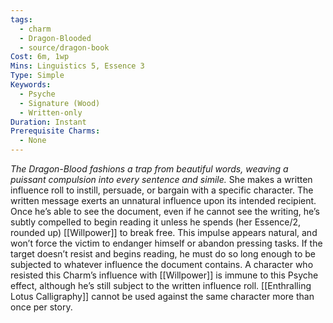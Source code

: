 ```yaml
---
tags:
  - charm
  - Dragon-Blooded
  - source/dragon-book
Cost: 6m, 1wp
Mins: Linguistics 5, Essence 3
Type: Simple
Keywords:
  - Psyche
  - Signature (Wood)
  - Written-only
Duration: Instant
Prerequisite Charms:
  - None
---
```

*The Dragon-Blood fashions a trap from beautiful words, weaving a puissant compulsion into every sentence and simile.*
She makes a written influence roll to instill, persuade, or bargain with a specific character. The written message exerts an unnatural influence upon its intended recipient. Once he’s able to see the document, even if he cannot see the writing, he’s subtly compelled to begin reading it unless he spends (her Essence/2, rounded up) [[Willpower]] to break free. This impulse appears natural, and won’t force the victim to endanger himself or abandon pressing tasks. If the target doesn’t resist and begins reading, he must do so long enough to be subjected to whatever influence the document contains. A character who resisted this Charm’s influence with [[Willpower]] is immune to this Psyche effect, although he’s still subject to the written influence roll. [[Enthralling Lotus Calligraphy]] cannot be used against the same character more than once per story.